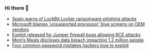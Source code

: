 ### Hi there 👋

<!--START_SECTION:feed-->
* [Spain warns of LockBit Locker ransomware phishing attacks](https://www.bleepingcomputer.com/news/security/spain-warns-of-lockbit-locker-ransomware-phishing-attacks/)
* [Microsoft blames ‘unsupported processor’ blue screens on OEM vendors](https://www.bleepingcomputer.com/news/microsoft/microsoft-blames-unsupported-processor-blue-screens-on-oem-vendors/)
* [Exploit released for Juniper firewall bugs allowing RCE attacks](https://www.bleepingcomputer.com/news/security/exploit-released-for-juniper-firewall-bugs-allowing-rce-attacks/)
* [Mom’s Meals discloses data breach impacting 1.2 million people](https://www.bleepingcomputer.com/news/security/moms-meals-discloses-data-breach-impacting-12-million-people/)
* [Four common password mistakes hackers love to exploit](https://www.bleepingcomputer.com/news/security/four-common-password-mistakes-hackers-love-to-exploit/)
<!--END_SECTION:feed-->

<!--
**frankenk/frankenk** is a ✨ _special_ ✨ repository because its `README.md` (this file) appears on your GitHub profile.

Here are some ideas to get you started:

- 🔭 I’m currently working on ...
- 🌱 I’m currently learning ...
- 👯 I’m looking to collaborate on ...
- 🤔 I’m looking for help with ...
- 💬 Ask me about ...
- 📫 How to reach me: ...
- 😄 Pronouns: ...
- ⚡ Fun fact: ...
-->



